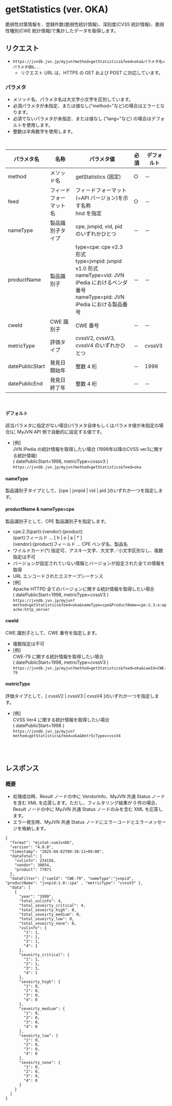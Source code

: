 # getStatistics (ver. OKA)

脆弱性対策情報を、登録件数(脆弱性統計情報)、深刻度(CVSS 統計情報)、脆弱性種別(CWE 統計情報)で集計したデータを取得します。

## リクエスト

- `https://jvndb.jvn.jp/myjvn?method=getStatistics&feed=oka&パラメタ名=パラメタ値&...`
  - リクエスト URL は、HTTPS の GET および POST に対応しています。

### パラメタ

- メソッド名、パラメタ名は大文字小文字を区別しています。
- 必須パラメタが未指定、または値なし("method="など)の場合はエラーとなります。
- 必須でないパラメタが未指定、または値なし ("lang="など) の場合はデフォルトを使用します。
- 整数は半角数字を使用します。

 <br>

| パラメタ名      | 名称                   | パラメタ値                                                                                                                                                | 必須 | デフォルト |
| --------------- | ---------------------- | --------------------------------------------------------------------------------------------------------------------------------------------------------- | ---- | ---------- |
| method          | メソッド名             | getStatistics (固定)                                                                                                                                      | ○    | －         |
| feed            | フィードフォーマット名 | フィードフォーマット(=API バージョン)を示す名称 <br> hnd を指定                                                                                           | ○    | －         |
| nameType        | 製品識別子タイプ       | cpe, jvnpid, vid, pid のいずれかひとつ                                                                                                                    | －   | －         |
| productName     | 製品識別子             | type=cpe: cpe v2.3 形式　<br> type=jvnpid: jvnpid v1.0 形式 <br>nameType=vid: JVN iPedia におけるベンダ番号 <br>nameType=pid: JVN iPedia における製品番号 | －   | －         |
| cweId           | CWE 識別子             | CWE 番号                                                                                                                                                  | －   | －         |
| metricType      | 評価タイプ             | cvssV2, cvssV3, cvssV4 のいずれかひとつ                                                                                                                   | －   | cvssV3     |
| datePublicStart | 発見日開始年           | 整数 4 桁                                                                                                                                                 | －   | 1998       |
| datePublicEnd   | 発見日終了年           | 整数 4 桁                                                                                                                                                 | －   | －         |

<br>

#### デフォルト

該当パラメタに指定がない場合(パラメタ自体もしくはパラメタ値が未指定の場合)に MyJVN API 側で自動的に設定する値です。

- \[例\]  
   JVN iPedia の統計情報を取得したい場合 (1998年以降のCVSS ver3に関する統計情報)  
   ( datePublicStart=1998, metricType=cvssv3 )  
   `https://jvndb.jvn.jp/myjvn?method=getStatistics&feed=oka`

#### nameType

製品識別子タイプとして、\[cpe \| jvnpid \| vid \| pid \]のいずれか一つを指定します。

#### productName & nameType=cpe

製品識別子として、CPE 製品識別子を指定します。

- cpe:2.3{part}:{vendor}:{product}  
  {part}フィールド ... \[ h | o | a | \* \]  
  {vendor}:{product}フィールド ... CPE ベンダ名、製品名
- ワイルドカード(\*) 指定可、アスキー文字、大文字／小文字区別なし、複数指定は不可
- バージョンが設定されていない情報とバージョンが設定された全ての情報を取得
- URL エンコードされたエスケープシーケンス
- \[例\]  
   Apache HTTPD 全てのバージョンに関する統計情報を取得したい場合  
   ( datePublicStart=1998, metricType=cvssV3 )  
   `https://jvndb.jvn.jp/myjvn?method=getStatistics&feed=oka&nameType=cpe&ProductName=cpe:2.3:a:apache:http_server`

#### cweId

CWE 識別子として、CWE 番号を指定します。

- 複数指定は不可
- \[例\]  
   CWE-79 に関する統計情報を取得したい場合  
   ( datePublicStart=1998, metricType=cvssV3 )  
   `https://jvndb.jvn.jp/myjvn?method=getStatistics&feed=oka&cweId=CWE-79`

#### metricType

評価タイプとして、\[ cvssV2 \| cvssV3 \| cvssV4 \]のいずれか一つを指定します。

- \[例\]  
   CVSS Ver4 に関する統計情報を取得したい場合  
   ( datePublicStart=1998 )  
   `https://jvndb.jvn.jp/myjvn?method=getStatistics&feed=oka&0etr5cType=cvssV4`

<br>
<br>

## レスポンス

### 概要

- 処理成功時、Result ノードの中に VendorInfo、MyJVN 共通 Status ノードを含む XML を応答します。ただし、フィルタリング結果が 0 件の場合、Result ノードの中に MyJVN 共通 Status ノードのみを含む XML を応答します。
- エラー発生時、MyJVN 共通 Status ノードにエラーコードとエラーメッセージを格納します。

```
{
  "format": "mjstat:sumJvnDb",
  "version": "4.0.0",
  "timestamp": "2025-04-02T00:38:11+09:00",
  "dataTotal": {
    "vulinfo": 234156,
    "vendor": 30054,
    "product": 77871
  },
  "dataFilter": {"cweId": "CWE-79", "nameType":"jvnpid", "productName": "jvnpid:1.0::ipa" , "metricType": "cvssV3" },
  "data": [
    {
      "year": "1999",
      "total_vulinfo": 4,
      "total_seveirty_critical": 4,
      "total_seveirty_high": 0,
      "total_seveirty_medium": 0,
      "total_seveirty_low": 0,
      "total_seveirty_none": 0,
      "vulinfo": {
        "1": 1,
        "2": 1,
        "3": 1,
        "4": 1
      },
      "seveirty_critical": {
        "1": 1,
        "2": 1,
        "3": 1,
        "4": 1
      },
      "seveirty_high": {
        "1": 0,
        "2": 0,
        "3": 0,
        "4": 0
      },
      "seveirty_medium": {
        "1": 0,
        "2": 0,
        "3": 0,
        "4": 0
      },
      "seveirty_low": {
        "1": 0,
        "2": 0,
        "3": 0,
        "4": 0
      },
      "seveirty_none": {
        "1": 0,
        "2": 0,
        "3": 0,
        "4": 0
      }
    }
  ]
}

```
